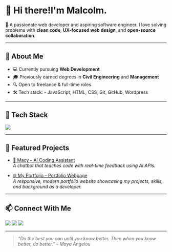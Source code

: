 # 👋 Hi there!I'm Malcolm.

🎯 A passionate web developer and aspiring software engineer. I love solving problems with **clean code**, **UX-focused web design**, and **open-source collaboration**.

---

## 💼 About Me
- 💻 Currently pursuing **Web Development**
- 🎓 Previously earned degrees in **Civil Engineering** and **Management**
- 🔍 Open to freelance & full-time roles
- 🛠️ Tech stack: - JavaScript, HTML, CSS, Git, GitHub, Wordpress

---

## 🚀 Tech Stack

<p align="left">
  <img src="https://skillicons.dev/icons?i=html,css,js,github,git" />
</p>

---

## 📂 Featured Projects

- [🤖 Macy – AI Coding Assistant](https://github.com/MalcolmOnwinaru/July4_Assignment_3)  
  _A chatbot that teaches code with real-time feedback using AI APIs._

- [🌐 My Portfolio – Portfolio Webpage](https://github.com/gcom1221/gcom1221.github.io)  
  _A responsive, modern portfolio website showcasing my projects, skills, and background as a developer._
---

## 📫 Connect With Me

<p>
  <a href="mailto:gcom1221@gmail.com"><img src="https://img.shields.io/badge/Email-D14836?style=for-the-badge&logo=gmail&logoColor=white"/></a>
  <a href="https://github.com/gcom1221"><img src="https://img.shields.io/badge/GitHub-100000?style=for-the-badge&logo=github&logoColor=white"/></a>
  <a href="https://www.linkedin.com/in/gcom1221"><img src="https://img.shields.io/badge/LinkedIn-blue?style=for-the-badge&logo=linkedin&logoColor=white"/></a>
</p>

---

> _“Do the best you can until you know better. Then when you know better, do better.” – Maya Angelou_



<!--
**gcom1221/gcom1221** is a ✨ _special_ ✨ repository because its `README.md` (this file) appears on your GitHub profile.

Here are some ideas to get you started:

- 🔭 I’m currently working on ...
- 🌱 I’m currently learning ...
- 👯 I’m looking to collaborate on ...
- 🤔 I’m looking for help with ...
- 💬 Ask me about ...
- 📫 How to reach me: ...
- 😄 Pronouns: ...
- ⚡ Fun fact: ...
-->

<!--
**gcom1221/gcom1221** is a ✨ _special_ ✨ repository because its `README.md` (this file) appears on your GitHub profile.

Here are some ideas to get you started:

- 🔭 I’m currently working on ...
- 🌱 I’m currently learning ...
- 👯 I’m looking to collaborate on ...
- 🤔 I’m looking for help with ...
- 💬 Ask me about ...
- 📫 How to reach me: ...
- 😄 Pronouns: ...
- ⚡ Fun fact: ...
-->
